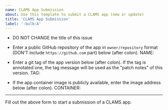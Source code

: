 ```yaml
---
name: CLAMS App Submission 
about: Use this template to submit a CLAMS app (new or update)
title: 'CLAMS App Submission'
label: ':bulb:A'
---
```

* DO NOT CHANGE the title of this issue

* Enter a public GitHub repository  of the app in `owner/repository` format (DON'T include `https://github.com` part) below (after colon).
NAME: 

* Enter a git tag of the app version below (after colon). If the tag is annotated one, the tag message will be used as the "patch notes" of this version.
TAG: 

* If the app container image is publicly available, enter the image address below (after colon).
CONTAINER: 

---
Fill out the above form to start a submission of a CLAMS app. 
